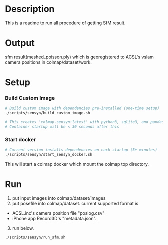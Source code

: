 # Description
This is a readme to run all procedure of getting SfM result.

# Output
sfm result(meshed_poisson.ply) which is georegistered to ACSL's vslam camera positions in colmap/dataset/work.

# Setup
### Build Custom Image 
```bash
# Build custom image with dependencies pre-installed (one-time setup)
./scripts/sensyn/build_custom_image.sh

# This creates 'colmap-sensyn:latest' with python3, sqlite3, and pandas pre-installed
# Container startup will be < 30 seconds after this
```

### Start docker
```bash
# Current version installs dependencies on each startup (5+ minutes)
./scripts/sensyn/start_sensyn_docker.sh
```
This will start a colmap docker which mount the colmap top directory.

# Run
1. put input images into colmap/dataset/images
2. put posefile into colmap/dataset. current supported format is
  - ACSL.inc's camera position file "poslog.csv" 
  - iPhone app Record3D's "metadata.json".
3. run below.
```
./scripts/sensyn/run_sfm.sh
```
